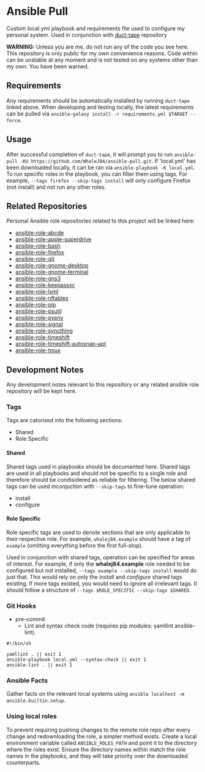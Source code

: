 # Ansible Pull

Custom local.yml playbook and requirements file used to configure my personal system. Used in conjunction with [duct-tape](https://github.com/WhaleJ84/duct-tape/) repository

**WARNING:** Unless you are me, do not run any of the code you see here. This repository is only public for my own convenience reasons. Code within can be unstable at any moment and is not tested on any systems other than my own. You have been warned.

## Requirements

Any requirements should be automatically installed by running `duct-tape` linked above.
When developing and testing locally, the latest requirements can be pulled via `ansible-galaxy install -r requirements.yml $TARGET --force`.

## Usage

After successful completion of `duct-tape`, it will prompt you to run `ansible-pull -KU https://github.com/WhaleJ84/ansible-pull.git`.
If 'local.yml' has been downloaded locally, it can be ran via `ansible-playbook -K local.yml`.
To run specific roles in the playbook, you can filter them using tags.
For example, `--tags firefox --skip-tags install` will only configure Firefox (not install) and not run any other roles.

## Related Repositories

Personal Ansible role repositories related to this project will be linked here:

- [ansible-role-abcde](https://github.com/WhaleJ84/ansible-role-abcde)
- [ansible-role-apple-superdrive](https://github.com/WhaleJ84/ansible-role-apple-superdrive)
- [ansible-role-bash](https://github.com/WhaleJ84/ansible-role-bash)
- [ansible-role-firefox](https://github.com/WhaleJ84/ansible-role-firefox)
- [ansible-role-git](https://github.com/WhaleJ84/ansible-role-git)
- [ansible-role-gnome-desktop](https://github.com/WhaleJ84/ansible-role-gnome-desktop)
- [ansible-role-gnome-terminal](https://github.com/WhaleJ84/ansible-role-gnome-terminal)
- [ansible-role-gns3](https://github.com/WhaleJ84/ansible-role-gns3)
- [ansible-role-keepassxc](https://github.com/WhaleJ84/ansible-role-keepassxc)
- [ansible-role-lxml](https://github.com/WhaleJ84/ansible-role-lxml)
- [ansible-role-nftables](https://github.com/WhaleJ84/ansible-role-nftables)
- [ansible-role-pip](https://github.com/WhaleJ84/ansible-role-pip)
- [ansible-role-psutil](https://github.com/WhaleJ84/ansible-role-psutil)
- [ansible-role-pyenv](https://github.com/WhaleJ84/ansible-role-pyenv)
- [ansible-role-signal](https://github.com/WhaleJ84/ansible-role-signal)
- [ansible-role-syncthing](https://github.com/WhaleJ84/ansible-role-syncthing)
- [ansible-role-timeshift](https://github.com/WhaleJ84/ansible-role-timeshift)
- [ansible-role-timeshift-autosnap-apt](https://github.com/WhaleJ84/ansible-role-timeshift-autosnap-apt)
- [ansible-role-tmux](https://github.com/WhaleJ84/ansible-role-tmux)

## Development Notes

Any development notes relevant to this repository or any related ansible role repository will be kept here.

### Tags

Tags are catorised into the following sections:

- Shared
- Role Specific

#### Shared

Shared tags used in playbooks should be documented here.
Shared tags are used in all playbooks and should not be specific to a single role and therefore should be condisidered as reliable for filtering.
The below shared tags can be used inconjuction with `--skip-tags` to fine-tune operation:

- install
- configure

#### Role Specific

Role specific tags are used to denote sections that are only applicable to their respective role.
For example, `whalej84.example` should have a tag of `example` (omitting everything before the first full-stop).

Used in conjunction with shared tags, operation can be specified for areas of interest.
For example, if only the **whalej84.example** role needed to be configured but not installed, `--tags example --skip-tags install` would do just that.
This would rely on only the *install* and *configure* shared tags existing.
If more tags existed, you would need to ignore all irrelevant tags.
It should follow a structure of `--tags $ROLE_SPECIFIC --skip-tags $SHARED`.

### Git Hooks

- pre-commit
	- Lint and syntax check code (requires pip modules: yamllint ansible-lint).

```shell
#!/bin/sh

yamllint . || exit 1
ansible-playbook local.yml --syntax-check || exit 1
ansible-lint . || exit 1
``` 

### Ansible Facts

Gather facts on the relevant local systems using `ansible localhost -m ansible.builtin.setup`.

### Using local roles

To prevent requiring pushing changes to the remote role repo after every change and redownloading the role, a simpler method exists.
Create a local environment variable called `ANSIBLE_ROLES_PATH` and point it to the directory where the roles exist.
Ensure the directory names within match the role names in the playbooks, and they will take priority over the downloaded counterparts.
